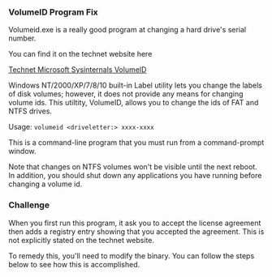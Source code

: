 ### VolumeID Program Fix

Volumeid.exe is a really good program at changing a hard drive's serial number.

You can find it on the technet website here

<a href="https://technet.microsoft.com/en-us/sysinternals/bb897436.aspx" target="_blank">Technet Microsoft Sysinternals VolumeID</a>



Windows NT/2000/XP/7/8/10 built-in Label utility lets you change the labels of disk volumes; however, it does not provide any means for changing volume ids. This utiltity, VolumeID, allows you to change the ids of FAT and NTFS drives.

Usage: `volumeid <driveletter:> xxxx-xxxx`

This is a command-line program that you must run from a command-prompt window.

Note that changes on NTFS volumes won't be visible until the next reboot.<br> 
In addition, you should shut down any applications you have running before changing a volume id. <br>

### Challenge

When you first run this program, it ask you to accept the license agreement then adds a registry entry showing that you accepted the agreement. This is not explicitly stated on the technet website.

To remedy this, you'll need to modify the binary. You can follow the steps below to see how this is accomplished.



